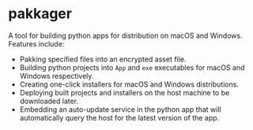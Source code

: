 # pakkager

A tool for building python apps for distribution on macOS and Windows. Features include:

- Pakking specified files into an encrypted asset file.
- Building python projects into `App` and `exe` executables for macOS and Windows respectively.
- Creating one-click installers for macOS and Windows distributions.
- Deploying built projects and installers on the host machine to be downloaded later.
- Embedding an auto-update service in the python app that will automatically query the host for the latest version of the app.
